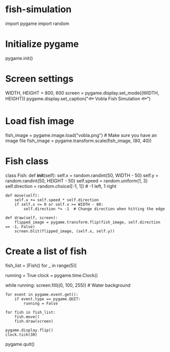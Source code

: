 # fish-simulation
import pygame
import random

# Initialize pygame
pygame.init()

# Screen settings
WIDTH, HEIGHT = 800, 600
screen = pygame.display.set_mode((WIDTH, HEIGHT))
pygame.display.set_caption("🐟 Vobla Fish Simulation 🐟")

# Load fish image
fish_image = pygame.image.load("vobla.png")  # Make sure you have an image file
fish_image = pygame.transform.scale(fish_image, (80, 40))

# Fish class
class Fish:
    def __init__(self):
        self.x = random.randint(50, WIDTH - 50)
        self.y = random.randint(50, HEIGHT - 50)
        self.speed = random.uniform(1, 3)
        self.direction = random.choice([-1, 1])  # -1 left, 1 right

    def move(self):
        self.x += self.speed * self.direction
        if self.x <= 0 or self.x >= WIDTH - 80:
            self.direction *= -1  # Change direction when hitting the edge

    def draw(self, screen):
        flipped_image = pygame.transform.flip(fish_image, self.direction == -1, False)
        screen.blit(flipped_image, (self.x, self.y))

# Create a list of fish
fish_list = [Fish() for _ in range(5)]

running = True
clock = pygame.time.Clock()

while running:
    screen.fill((0, 100, 255))  # Water background
    
    for event in pygame.event.get():
        if event.type == pygame.QUIT:
            running = False
    
    for fish in fish_list:
        fish.move()
        fish.draw(screen)
    
    pygame.display.flip()
    clock.tick(30)

pygame.quit()
